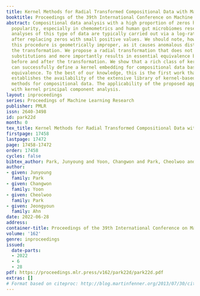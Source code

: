 ```yaml
---
title: Kernel Methods for Radial Transformed Compositional Data with Many Zeros
booktitle: Proceedings of the 39th International Conference on Machine Learning
abstract: Compositional data analysis with a high proportion of zeros has gained increasing
  popularity, especially in chemometrics and human gut microbiomes research. Statistical
  analyses of this type of data are typically carried out via a log-ratio transformation
  after replacing zeros with small positive values. We should note, however, that
  this procedure is geometrically improper, as it causes anomalous distortions through
  the transformation. We propose a radial transformation that does not require zero
  substitutions and more importantly results in essential equivalence between domains
  before and after the transformation. We show that a rich class of kernels on hyperspheres
  can successfully define a kernel embedding for compositional data based on this
  equivalence. To the best of our knowledge, this is the first work that theoretically
  establishes the availability of the extensive library of kernel-based machine learning
  methods for compositional data. The applicability of the proposed approach is demonstrated
  with kernel principal component analysis.
layout: inproceedings
series: Proceedings of Machine Learning Research
publisher: PMLR
issn: 2640-3498
id: park22d
month: 0
tex_title: Kernel Methods for Radial Transformed Compositional Data with Many Zeros
firstpage: 17458
lastpage: 17472
page: 17458-17472
order: 17458
cycles: false
bibtex_author: Park, Junyoung and Yoon, Changwon and Park, Cheolwoo and Ahn, Jeongyoun
author:
- given: Junyoung
  family: Park
- given: Changwon
  family: Yoon
- given: Cheolwoo
  family: Park
- given: Jeongyoun
  family: Ahn
date: 2022-06-28
address:
container-title: Proceedings of the 39th International Conference on Machine Learning
volume: '162'
genre: inproceedings
issued:
  date-parts:
  - 2022
  - 6
  - 28
pdf: https://proceedings.mlr.press/v162/park22d/park22d.pdf
extras: []
# Format based on citeproc: http://blog.martinfenner.org/2013/07/30/citeproc-yaml-for-bibliographies/
---
```

